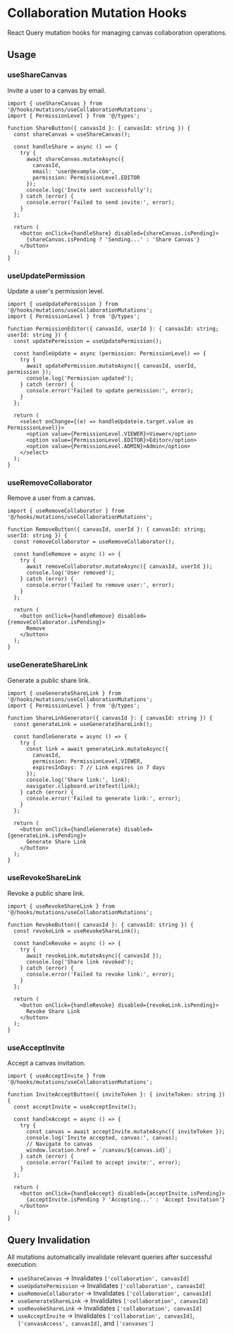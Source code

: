 # Collaboration Mutation Hooks

React Query mutation hooks for managing canvas collaboration operations.

## Usage

### useShareCanvas

Invite a user to a canvas by email.

```tsx
import { useShareCanvas } from '@/hooks/mutations/useCollaborationMutations';
import { PermissionLevel } from '@/types';

function ShareButton({ canvasId }: { canvasId: string }) {
  const shareCanvas = useShareCanvas();

  const handleShare = async () => {
    try {
      await shareCanvas.mutateAsync({
        canvasId,
        email: 'user@example.com',
        permission: PermissionLevel.EDITOR
      });
      console.log('Invite sent successfully');
    } catch (error) {
      console.error('Failed to send invite:', error);
    }
  };

  return (
    <button onClick={handleShare} disabled={shareCanvas.isPending}>
      {shareCanvas.isPending ? 'Sending...' : 'Share Canvas'}
    </button>
  );
}
```

### useUpdatePermission

Update a user's permission level.

```tsx
import { useUpdatePermission } from '@/hooks/mutations/useCollaborationMutations';
import { PermissionLevel } from '@/types';

function PermissionEditor({ canvasId, userId }: { canvasId: string; userId: string }) {
  const updatePermission = useUpdatePermission();

  const handleUpdate = async (permission: PermissionLevel) => {
    try {
      await updatePermission.mutateAsync({ canvasId, userId, permission });
      console.log('Permission updated');
    } catch (error) {
      console.error('Failed to update permission:', error);
    }
  };

  return (
    <select onChange={(e) => handleUpdate(e.target.value as PermissionLevel)}>
      <option value={PermissionLevel.VIEWER}>Viewer</option>
      <option value={PermissionLevel.EDITOR}>Editor</option>
      <option value={PermissionLevel.ADMIN}>Admin</option>
    </select>
  );
}
```

### useRemoveCollaborator

Remove a user from a canvas.

```tsx
import { useRemoveCollaborator } from '@/hooks/mutations/useCollaborationMutations';

function RemoveButton({ canvasId, userId }: { canvasId: string; userId: string }) {
  const removeCollaborator = useRemoveCollaborator();

  const handleRemove = async () => {
    try {
      await removeCollaborator.mutateAsync({ canvasId, userId });
      console.log('User removed');
    } catch (error) {
      console.error('Failed to remove user:', error);
    }
  };

  return (
    <button onClick={handleRemove} disabled={removeCollaborator.isPending}>
      Remove
    </button>
  );
}
```

### useGenerateShareLink

Generate a public share link.

```tsx
import { useGenerateShareLink } from '@/hooks/mutations/useCollaborationMutations';
import { PermissionLevel } from '@/types';

function ShareLinkGenerator({ canvasId }: { canvasId: string }) {
  const generateLink = useGenerateShareLink();

  const handleGenerate = async () => {
    try {
      const link = await generateLink.mutateAsync({
        canvasId,
        permission: PermissionLevel.VIEWER,
        expiresInDays: 7 // Link expires in 7 days
      });
      console.log('Share link:', link);
      navigator.clipboard.writeText(link);
    } catch (error) {
      console.error('Failed to generate link:', error);
    }
  };

  return (
    <button onClick={handleGenerate} disabled={generateLink.isPending}>
      Generate Share Link
    </button>
  );
}
```

### useRevokeShareLink

Revoke a public share link.

```tsx
import { useRevokeShareLink } from '@/hooks/mutations/useCollaborationMutations';

function RevokeButton({ canvasId }: { canvasId: string }) {
  const revokeLink = useRevokeShareLink();

  const handleRevoke = async () => {
    try {
      await revokeLink.mutateAsync({ canvasId });
      console.log('Share link revoked');
    } catch (error) {
      console.error('Failed to revoke link:', error);
    }
  };

  return (
    <button onClick={handleRevoke} disabled={revokeLink.isPending}>
      Revoke Share Link
    </button>
  );
}
```

### useAcceptInvite

Accept a canvas invitation.

```tsx
import { useAcceptInvite } from '@/hooks/mutations/useCollaborationMutations';

function InviteAcceptButton({ inviteToken }: { inviteToken: string }) {
  const acceptInvite = useAcceptInvite();

  const handleAccept = async () => {
    try {
      const canvas = await acceptInvite.mutateAsync({ inviteToken });
      console.log('Invite accepted, canvas:', canvas);
      // Navigate to canvas
      window.location.href = `/canvas/${canvas.id}`;
    } catch (error) {
      console.error('Failed to accept invite:', error);
    }
  };

  return (
    <button onClick={handleAccept} disabled={acceptInvite.isPending}>
      {acceptInvite.isPending ? 'Accepting...' : 'Accept Invitation'}
    </button>
  );
}
```

## Query Invalidation

All mutations automatically invalidate relevant queries after successful execution:

- `useShareCanvas` → Invalidates `['collaboration', canvasId]`
- `useUpdatePermission` → Invalidates `['collaboration', canvasId]`
- `useRemoveCollaborator` → Invalidates `['collaboration', canvasId]`
- `useGenerateShareLink` → Invalidates `['collaboration', canvasId]`
- `useRevokeShareLink` → Invalidates `['collaboration', canvasId]`
- `useAcceptInvite` → Invalidates `['collaboration', canvasId]`, `['canvasAccess', canvasId]`, and `['canvases']`
